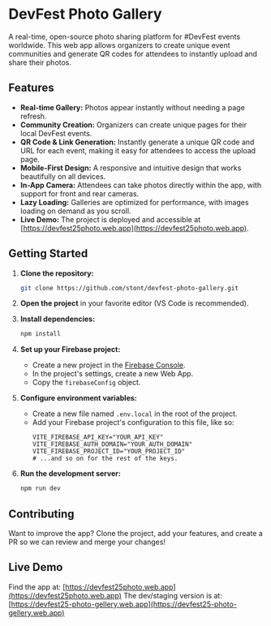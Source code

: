 # DevFest Photo Gallery

A real-time, open-source photo sharing platform for #DevFest events worldwide. This web app allows organizers to create unique event communities and generate QR codes for attendees to instantly upload and share their photos.

## Features

- **Real-time Gallery:** Photos appear instantly without needing a page refresh.
- **Community Creation:** Organizers can create unique pages for their local DevFest events.
- **QR Code & Link Generation:** Instantly generate a unique QR code and URL for each event, making it easy for attendees to access the upload page.
- **Mobile-First Design:** A responsive and intuitive design that works beautifully on all devices.
- **In-App Camera:** Attendees can take photos directly within the app, with support for front and rear cameras.
- **Lazy Loading:** Galleries are optimized for performance, with images loading on demand as you scroll.
- **Live Demo:** The project is deployed and accessible at [https://devfest25photo.web.app](https://devfest25photo.web.app).

## Getting Started

1.  **Clone the repository:**
    ```bash
    git clone https://github.com/stont/devfest-photo-gallery.git
    ```

2.  **Open the project** in your favorite editor (VS Code is recommended).

3.  **Install dependencies:**
    ```bash
    npm install
    ```

4.  **Set up your Firebase project:**
    - Create a new project in the [Firebase Console](https://console.firebase.google.com/).
    - In the project's settings, create a new Web App.
    - Copy the `firebaseConfig` object.

5.  **Configure environment variables:**
    - Create a new file named `.env.local` in the root of the project.
    - Add your Firebase project's configuration to this file, like so:
      ```
      VITE_FIREBASE_API_KEY="YOUR_API_KEY"
      VITE_FIREBASE_AUTH_DOMAIN="YOUR_AUTH_DOMAIN"
      VITE_FIREBASE_PROJECT_ID="YOUR_PROJECT_ID"
      # ...and so on for the rest of the keys.
      ```

6.  **Run the development server:**
    ```bash
    npm run dev
    ```

## Contributing

Want to improve the app? Clone the project, add your features, and create a PR so we can review and merge your changes!

## Live Demo

Find the app at: [https://devfest25photo.web.app](https://devfest25photo.web.app)
The dev/staging version is at: [https://devfest25-photo-gellery.web.app](https://devfest25-photo-gellery.web.app)
